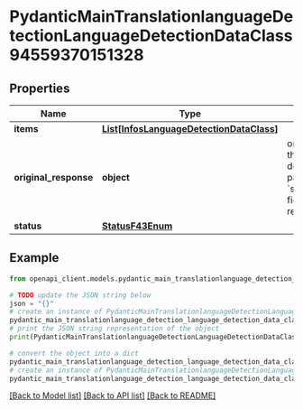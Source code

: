 # PydanticMainTranslationlanguageDetectionLanguageDetectionDataClass94559370151328


## Properties

Name | Type | Description | Notes
------------ | ------------- | ------------- | -------------
**items** | [**List[InfosLanguageDetectionDataClass]**](InfosLanguageDetectionDataClass.md) |  | [optional] 
**original_response** | **object** | original response sent by the provider, hidden by default, show it by passing the &#x60;show_original_response&#x60; field to &#x60;true&#x60; in your request | [optional] 
**status** | [**StatusF43Enum**](StatusF43Enum.md) |  | 

## Example

```python
from openapi_client.models.pydantic_main_translationlanguage_detection_language_detection_data_class94559370151328 import PydanticMainTranslationlanguageDetectionLanguageDetectionDataClass94559370151328

# TODO update the JSON string below
json = "{}"
# create an instance of PydanticMainTranslationlanguageDetectionLanguageDetectionDataClass94559370151328 from a JSON string
pydantic_main_translationlanguage_detection_language_detection_data_class94559370151328_instance = PydanticMainTranslationlanguageDetectionLanguageDetectionDataClass94559370151328.from_json(json)
# print the JSON string representation of the object
print(PydanticMainTranslationlanguageDetectionLanguageDetectionDataClass94559370151328.to_json())

# convert the object into a dict
pydantic_main_translationlanguage_detection_language_detection_data_class94559370151328_dict = pydantic_main_translationlanguage_detection_language_detection_data_class94559370151328_instance.to_dict()
# create an instance of PydanticMainTranslationlanguageDetectionLanguageDetectionDataClass94559370151328 from a dict
pydantic_main_translationlanguage_detection_language_detection_data_class94559370151328_form_dict = pydantic_main_translationlanguage_detection_language_detection_data_class94559370151328.from_dict(pydantic_main_translationlanguage_detection_language_detection_data_class94559370151328_dict)
```
[[Back to Model list]](../README.md#documentation-for-models) [[Back to API list]](../README.md#documentation-for-api-endpoints) [[Back to README]](../README.md)


